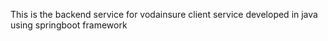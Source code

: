 This is the backend service for vodainsure client service developed in java using springboot framework
